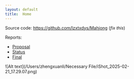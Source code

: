 ```yaml
---
layout: default
title:  Home
---
```


Source code: https://github.com/lzxtxdys/Mahjong (_fix this_)

Reports:

- [Proposal](proposal.html)
- [Status](status.html)
- [Final](final.html)


![Alt text](/Users/zhengxuanli/Necessary File/iShot_2025-02-21_17.29.07.png)



[quickref]: https://github.com/mundimark/quickrefs/blob/master/HTML.md
